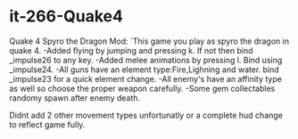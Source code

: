 # it-266-Quake4
Quake 4 Spyro the Dragon Mod:
`This game you play as spyro the dragon in quake 4.
-Added flying by jumping and pressing k. If not then bind _impulse26 to any key.
-Added melee animations by pressing l. Bind using _impulse24.
-All guns have an element type:Fire,Lighning and water. bind _impulse23 for a quick element change.
-All enemy's have an affinity type as well so choose the proper weapon carefully.
-Some gem collectables randomy spawn after enemy death.

Didnt add 2 other movement types unfortunatly or a complete hud change to reflect game fully.
